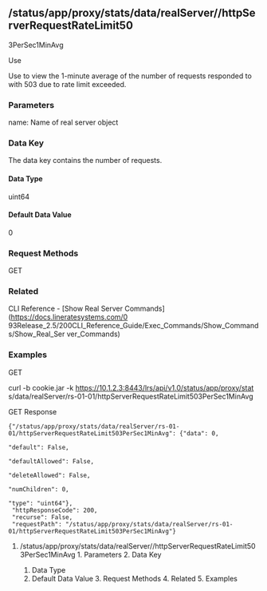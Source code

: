 ## /status/app/proxy/stats/data/realServer/<name>/httpServerRequestRateLimit50
3PerSec1MinAvg

Use

Use to view the 1-minute average of the number of requests responded to with
503 due to rate limit exceeded.

### Parameters

name: Name of real server object

### Data Key

The data key contains the number of requests.

#### Data Type

uint64

#### Default Data Value

0

### Request Methods

GET

### Related

CLI Reference - [Show Real Server Commands](https://docs.lineratesystems.com/0
93Release_2.5/200CLI_Reference_Guide/Exec_Commands/Show_Commands/Show_Real_Ser
ver_Commands)

### Examples

GET

curl -b cookie.jar -k https://10.1.2.3:8443/lrs/api/v1.0/status/app/proxy/stat
s/data/realServer/rs-01-01/httpServerRequestRateLimit503PerSec1MinAvg

GET Response

    
    {"/status/app/proxy/stats/data/realServer/rs-01-01/httpServerRequestRateLimit503PerSec1MinAvg": {"data": 0,
                                                                                                      "default": False,
                                                                                                      "defaultAllowed": False,
                                                                                                      "deleteAllowed": False,
                                                                                                      "numChildren": 0,
                                                                                                      "type": "uint64"},
     "httpResponseCode": 200,
     "recurse": False,
     "requestPath": "/status/app/proxy/stats/data/realServer/rs-01-01/httpServerRequestRateLimit503PerSec1MinAvg"}
    

  1. /status/app/proxy/stats/data/realServer/<name>/httpServerRequestRateLimit503PerSec1MinAvg
    1. Parameters
    2. Data Key
      1. Data Type
      2. Default Data Value
    3. Request Methods
    4. Related
    5. Examples


